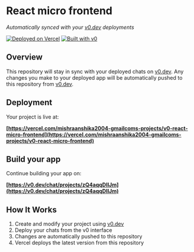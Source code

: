 # React micro frontend

*Automatically synced with your [v0.dev](https://v0.dev) deployments*

[![Deployed on Vercel](https://img.shields.io/badge/Deployed%20on-Vercel-black?style=for-the-badge&logo=vercel)](https://vercel.com/mishraanshika2004-gmailcoms-projects/v0-react-micro-frontend)
[![Built with v0](https://img.shields.io/badge/Built%20with-v0.dev-black?style=for-the-badge)](https://v0.dev/chat/projects/zQ4aqqDIIJm)

## Overview

This repository will stay in sync with your deployed chats on [v0.dev](https://v0.dev).
Any changes you make to your deployed app will be automatically pushed to this repository from [v0.dev](https://v0.dev).

## Deployment

Your project is live at:

**[https://vercel.com/mishraanshika2004-gmailcoms-projects/v0-react-micro-frontend](https://vercel.com/mishraanshika2004-gmailcoms-projects/v0-react-micro-frontend)**

## Build your app

Continue building your app on:

**[https://v0.dev/chat/projects/zQ4aqqDIIJm](https://v0.dev/chat/projects/zQ4aqqDIIJm)**

## How It Works

1. Create and modify your project using [v0.dev](https://v0.dev)
2. Deploy your chats from the v0 interface
3. Changes are automatically pushed to this repository
4. Vercel deploys the latest version from this repository